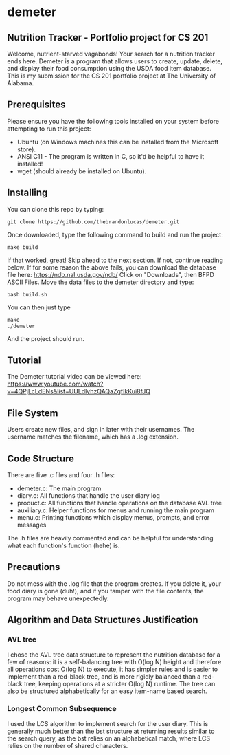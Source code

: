 # demeter
## Nutrition Tracker - Portfolio project for CS 201
Welcome, nutrient-starved vagabonds! Your search for a nutrition tracker ends here. Demeter is a program that allows users to create, update, delete, and display their food consumption using the USDA food item database. This is my submission for the CS 201 portfolio project at The University of Alabama.  

## Prerequisites 
Please ensure you have the following tools installed on your system before attempting to run this project: 
- Ubuntu (on Windows machines this can be installed from the Microsoft store). 
- ANSI C11 - The program is written in C, so it'd be helpful to have it installed!
- wget (should already be installed on Ubuntu). 

## Installing
You can clone this repo by typing: 
```
git clone https://github.com/thebrandonlucas/demeter.git
```
Once downloaded, type the following command to build and run the project: 
```
make build
```
If that worked, great! Skip ahead to the next section. If not, continue reading below. 
If for some reason the above fails, you can download the database file here: https://ndb.nal.usda.gov/ndb/
Click on "Downloads", then BFPD ASCII Files. Move the data files to the demeter directory and type: 
```
bash build.sh
```
You can then just type
```
make
./demeter
```
And the project should run. 

## Tutorial
The Demeter tutorial video can be viewed here: https://www.youtube.com/watch?v=4QPjLcLdENs&list=UULdlyhzQAQaZgfIkKui8fJQ

## File System
Users create new files, and sign in later with their usernames. The username matches the filename, which has a .log extension. 

## Code Structure
There are five .c files and four .h files: 
- demeter.c: The main program
- diary.c: All functions that handle the user diary log
- product.c: All functions that handle operations on the database AVL tree
- auxiliary.c: Helper functions for menus and running the main program
- menu.c: Printing functions which display menus, prompts, and error messages

The .h files are heavily commented and can be helpful for understanding what each function's function (hehe) is. 

## Precautions
Do not mess with the .log file that the program creates. If you delete it, your food diary is gone (duh!), and if you tamper with the file contents, the program may behave unexpectedly. 

## Algorithm and Data Structures Justification
### AVL tree
I chose the AVL tree data structure to represent the nutrition database for a few of reasons: it is a self-balancing tree with O(log N) height and therefore all operations cost O(log N) to execute, it has simpler rules and is easier to implement than a red-black tree, and is more rigidly balanced than a red-black tree, keeping operations at a stricter O(log N) runtime. The tree can also be structured alphabetically for an easy item-name based search. 

### Longest Common Subsequence
I used the LCS algorithm to implement search for the user diary. This is generally much better than the bst structure at returning results similar to the search query, as the bst relies on an alphabetical match, where LCS relies on the number of shared characters. 
